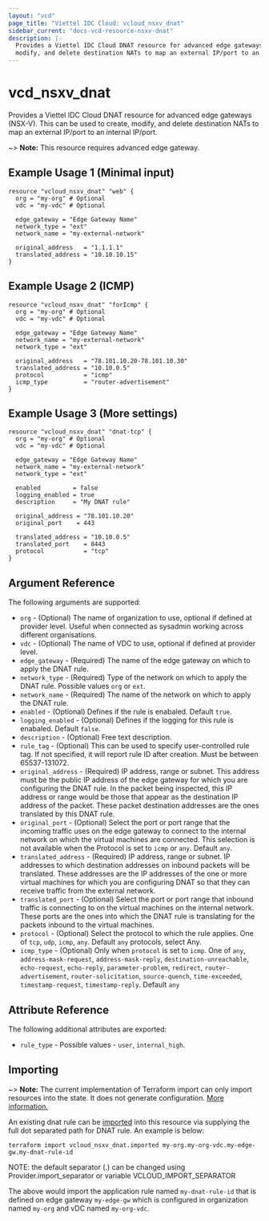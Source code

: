 ```yaml
---
layout: "vcd"
page_title: "Viettel IDC Cloud: vcloud_nsxv_dnat"
sidebar_current: "docs-vcd-resource-nsxv-dnat"
description: |-
  Provides a Viettel IDC Cloud DNAT resource for advanced edge gateways (NSX-V). This can be used to create,
  modify, and delete destination NATs to map an external IP/port to an internal IP/port.
---
```


# vcd\_nsxv\_dnat

Provides a Viettel IDC Cloud DNAT resource for advanced edge gateways (NSX-V). This can be used to create,
modify, and delete destination NATs to map an external IP/port to an internal IP/port.

~> **Note:** This resource requires advanced edge gateway.

## Example Usage 1 (Minimal input)

```hcl
resource "vcloud_nsxv_dnat" "web" {
  org = "my-org" # Optional
  vdc = "my-vdc" # Optional

  edge_gateway = "Edge Gateway Name"
  network_type = "ext"
  network_name = "my-external-network"

  original_address   = "1.1.1.1"
  translated_address = "10.10.10.15"
}
```

## Example Usage 2 (ICMP)

```hcl
resource "vcloud_nsxv_dnat" "forIcmp" {
  org = "my-org" # Optional
  vdc = "my-vdc" # Optional

  edge_gateway = "Edge Gateway Name"
  network_name = "my-external-network"
  network_type = "ext"

  original_address   = "78.101.10.20-78.101.10.30"
  translated_address = "10.10.0.5"
  protocol           = "icmp"
  icmp_type          = "router-advertisement"
}
```

## Example Usage 3 (More settings)

```hcl
resource "vcloud_nsxv_dnat" "dnat-tcp" {
  org = "my-org" # Optional
  vdc = "my-vdc" # Optional

  edge_gateway = "Edge Gateway Name"
  network_name = "my-external-network"
  network_type = "ext"

  enabled         = false
  logging_enabled = true
  description     = "My DNAT rule"

  original_address = "78.101.10.20"
  original_port    = 443

  translated_address = "10.10.0.5"
  translated_port    = 8443
  protocol           = "tcp"
}
```

## Argument Reference

The following arguments are supported:

* `org` - (Optional) The name of organization to use, optional if defined at provider level. Useful
when connected as sysadmin working across different organisations.
* `vdc` - (Optional) The name of VDC to use, optional if defined at provider level.
* `edge_gateway` - (Required) The name of the edge gateway on which to apply the DNAT rule.
* `network_type` - (Required) Type of the network on which to apply the DNAT rule. Possible values
`org` or `ext`.
* `network_name` - (Required) The name of the network on which to apply the DNAT rule.
* `enabled` - (Optional) Defines if the rule is enabaled. Default `true`.
* `logging_enabled` - (Optional) Defines if the logging for this rule is enabaled. Default `false`.
* `description` - (Optional) Free text description.
* `rule_tag` - (Optional) This can be used to specify user-controlled rule tag. If not specified,
it will report rule ID after creation. Must be between 65537-131072.
* `original_address` - (Required) IP address, range or subnet. This address must be the public IP
address of the edge gateway for which you are configuring the DNAT rule. In the packet being
inspected, this IP address or range would be those that appear as the destination IP address of the
packet. These packet destination addresses are the ones translated by this DNAT rule. 
* `original_port` - (Optional) Select the port or port range that the incoming traffic uses on the
edge gateway to connect to the internal network on which the virtual machines are connected. This
selection is not available when the Protocol is set to `icmp` or `any`. Default `any`.
* `translated_address` - (Required) IP address, range or subnet. IP addresses to which destination
addresses on inbound packets will be translated. These addresses are the IP addresses of the one or
more virtual machines for which you are configuring DNAT so that they can receive traffic from the
external network. 
* `translated_port` - (Optional) Select the port or port range that inbound traffic is connecting
to on the virtual machines on the internal network. These ports are the ones into which the DNAT
rule is translating for the packets inbound to the virtual machines.
* `protocol` - (Optional) Select the protocol to which the rule applies. One of `tcp`, `udp`,
`icmp`, `any`. Default `any`
protocols, select Any.
* `icmp_type` - (Optional) Only when `protocol` is set to `icmp`. One of `any`,
`address-mask-request`, `address-mask-reply`, `destination-unreachable`, `echo-request`,
`echo-reply`, `parameter-problem`, `redirect`, `router-advertisement`, `router-solicitation`,
`source-quench`, `time-exceeded`, `timestamp-request`, `timestamp-reply`. Default `any`


## Attribute Reference

The following additional attributes are exported:

* `rule_type` - Possible values - `user`, `internal_high`.

## Importing

~> **Note:** The current implementation of Terraform import can only import resources into the state.
It does not generate configuration. [More information.](https://www.terraform.io/docs/import/)

An existing dnat rule can be [imported][docs-import] into this resource
via supplying the full dot separated path for DNAT rule. An example is below:

[docs-import]: https://www.terraform.io/docs/import/

```
terraform import vcloud_nsxv_dnat.imported my-org.my-org-vdc.my-edge-gw.my-dnat-rule-id
```

NOTE: the default separator (.) can be changed using Provider.import_separator or variable VCLOUD_IMPORT_SEPARATOR

The above would import the application rule named `my-dnat-rule-id` that is defined on edge
gateway `my-edge-gw` which is configured in organization named `my-org` and vDC named `my-org-vdc`.
